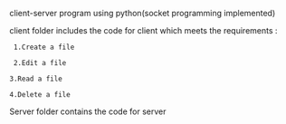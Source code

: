 client-server program using python(socket programming implemented)

client folder includes the code for client which meets the requirements :

     1.Create a file

     2.Edit a file

    3.Read a file

    4.Delete a file
  
Server folder contains the code for server
